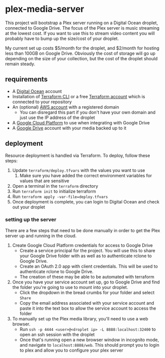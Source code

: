 # plex-media-server

This project will bootstrap a Plex server running on a Digital Ocean droplet, connected to Google Drive. The focus of the
Plex server is music streaming at the lowest cost. If you want to use this to stream video content you will probably have
to bump up the size/cost of your droplet.

My current set up costs $5/month for the droplet, and $2/month for hosting less than 100GB on Google Drive. Obviously the
cost of storage will go up depending on the size of your collection, but the cost of the droplet should remain steady.

## requirements

- A [Digital Ocean](https://www.digitalocean.com/) account
- Installation of [Terraform CLI](https://learn.hashicorp.com/tutorials/terraform/install-cli)
  or a free [Terraform account](https://app.terraform.io/) which is connected to your repository
- An (optional) [AWS account](https://aws.amazon.com/) with a registered domain
    - You can disregard this part if you don't have your own domain and just use the IP address
      of the droplet
- A [Google Cloud Platform](https://cloud.google.com/) to use when integrating with Google Drive
- A [Google Drive](https://drive.google.com/) account with your media backed up to it

## deployment

Resource deployment is handled via Terraform. To deploy, follow these steps:

1. Update `terraform/deploy.tfvars` with the values you want to use
   1. Make sure you have added the correct environment variables for values that are sensitive
2. Open a terminal in the `terraform` directory
3. Run `terraform init` to initialize terraform
4. Run `terraform apply -var-file=deploy.tfvars`
5. Once deployment is complete, you can login to Digital Ocean and check out your droplet

### setting up the server

There are a few steps that need to be done manually in order to get the Plex server up and
running in the cloud.

1. Create Google Cloud Platform credentials for access to Google Drive
    - Create a service principal for the project. You will use this to share your Google Drive
      folder with as well as to authenticate rclone to Google Drive.
    - Create an OAuth 2.0 app with client credentials. This will be used to authenticate
      rclone to Google Drive.
    - The creation of these may be able to be automated with terraform
2. Once you have your service account set up, go to Google Drive and find the folder you're
   going to use to mount into your droplet.
    - Click the dropdown in the bread crumbs for your folder and select `Share`
    - Copy the email address associated with your service account and paste it into the text
      box to allow the service account to access the folder
3. To manually set up the Plex media library, you'll need to use a web browser.
    - Run `ssh -p 4444 <user>@<droplet ip> -L 8888:localhost:32400` to open an ssh session
      with the droplet
    - Once that's running open a new browser window in incognito mode, and navigate to
      `localhost:8888/web`. This should prompt you to login to plex and allow you to
      configure your plex server
